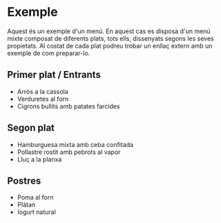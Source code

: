 # Exemple

Aquest és un exemple d'un menú. En aquest cas es disposa d'un menú mixte composat de diferents plats, tots ells, dissenyats segons les seves propietats. Al costat de cada plat podreu trobar un enllaç extern amb un exemple de com preparar-lo.

## Primer plat / Entrants
- Arròs a la cassola
- Verduretes al forn
- Cigrons bullits amb patates farcides

## Segon plat
- Hamburguesa mixta amb ceba confitada
- Pollastre rostit amb pebrots al vapor
- Lluç a la planxa

## Postres
- Poma al forn
- Plàtan
- Iogurt natural
